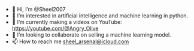 - 👋 Hi, I’m @Sheel2007
- 👀 I’m interested in artificial intelligence and machine learning in python.
- 🌱 I’m currently making a videos on YouTube: https://youtube.com/@Angry_Olive
- 💞️ I’m looking to collaborate on selling a machine learning model.
- 📫 How to reach me sheel_arsenal@icloud.com

<!---
Sheel2007/Sheel2007 is a ✨ special ✨ repository because its `README.md` (this file) appears on your GitHub profile.
You can click the Preview link to take a look at your changes.
--->
